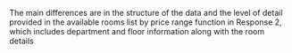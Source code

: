 The main differences are in the structure of the data and the level of detail provided in the available rooms list by price range function in Response 2, which includes department and floor information along with the room details